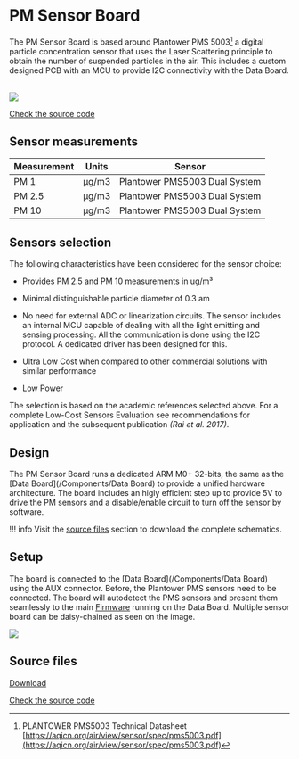 PM Sensor Board
====================

The PM Sensor Board is based around Plantower PMS 5003[^11] a digital particle concentration sensor that uses the Laser Scattering principle to obtain the number of suspended particles in the air. This includes a custom designed PCB with an MCU to provide I2C connectivity with the Data Board.  

![](https://i.imgur.com/Hqt1dXh.jpg)

<a class="github-button" data-size="large" href="https://github.com/fablabbcn/smartcitizen-kit-pm-board" aria-label="Check the source code">Check the source code</a>

## Sensor measurements

| Measurement | Units | Sensor                        |
|-------------|-------|-------------------------------|
| PM 1        | µg/m3 | Plantower PMS5003 Dual System |
| PM 2.5      | µg/m3 | Plantower PMS5003 Dual System |
| PM 10       | µg/m3 | Plantower PMS5003 Dual System |


## Sensors selection


The following characteristics have been considered for the sensor
choice:

* Provides PM 2.5 and PM 10 measurements in ug/m³

* Minimal distinguishable particle diameter of 0.3 am

* No need for external ADC or linearization circuits. The sensor includes an internal MCU capable of dealing with all the light emitting and sensing processing. All the communication is done using the I2C protocol. A dedicated driver has been designed for this.

* Ultra Low Cost when compared to other commercial solutions with similar performance

* Low Power

The selection is based on the academic references selected above. For a complete Low-Cost Sensors Evaluation see recommendations for application and the subsequent publication _(Rai et al. 2017)_.

## Design

The PM Sensor Board runs a dedicated ARM M0+ 32-bits, the same as the [Data Board](/Components/Data Board) to provide a unified hardware architecture. The board includes an higly efficient step up to provide 5V to drive the PM sensors and a disable/enable circuit to turn off the sensor by software.

!!! info
	Visit the [source files](#source-files) section to download the complete schematics.

## Setup

The board is connected to the [Data Board](/Components/Data Board) using the AUX connector. Before, the Plantower PMS sensors need to be connected. The board will autodetect the PMS sensors and present them seamlessly to the main [Firmware](/Components/Firmware)  running on the Data Board. Multiple sensor board can be daisy-chained as seen on the image.

![](https://i.imgur.com/RRu8MiV.jpg)

## Source files

<a class="github-button" data-size="large" href="https://github.com/fablabbcn/smartcitizen-kit-pm-board/archive/master.zip" data-icon="octicon-cloud-download" aria-label="Download from GitHub">Download</a>

<a class="github-button" data-size="large" href="https://github.com/fablabbcn/smartcitizen-kit-pm-board" aria-label="Check the source code">Check the source code</a>


[^11]: PLANTOWER PMS5003 Technical Datasheet [https://aqicn.org/air/view/sensor/spec/pms5003.pdf](https://aqicn.org/air/view/sensor/spec/pms5003.pdf)